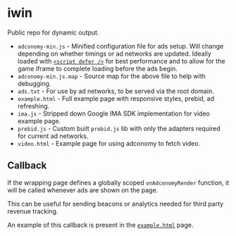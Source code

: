 # iwin
Public repo for dynamic output.

  - `adconomy-min.js` - Minified configuration file for ads setup.  Will change depending on whether timings or ad networks are updated. Ideally loaded with [`<script defer />`](https://developer.mozilla.org/en-US/docs/Web/HTML/Element/script#attr-defer) for best performance and to allow for the game iframe to complete loading before the ads begin.
  - `adconomy-min.js.map` - Source map for the above file to help with debugging.
  - `ads.txt` - For use by ad networks, to be served via the root domain.
  - `example.html` - Full example page with responsive styles, prebid, ad refreshing.
  - `ima.js` - Stripped down Google IMA SDK implementation for video example page.
  - `prebid.js` - Custom built `prebid.js` lib with only the adapters required for current ad networks.
  - `video.html` - Example page for using adconomy to fetch video.

## Callback

If the wrapping page defines a globally scoped `onAdconomyRender` function, it will be called whenever ads are shown on the page.

This can be useful for sending beacons or analytics needed for third party revenue tracking.

An example of this callback is present in the [`example.html`](example.html#L83-L88) page.
